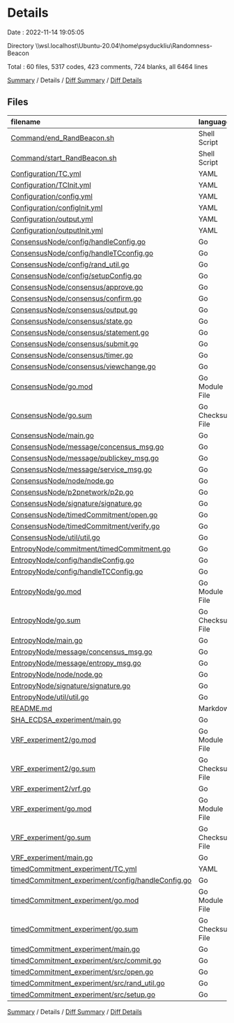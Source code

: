 # Details

Date : 2022-11-14 19:05:05

Directory \\\\wsl.localhost\\Ubuntu-20.04\\home\\psyduckliu\\Randomness-Beacon

Total : 60 files,  5317 codes, 423 comments, 724 blanks, all 6464 lines

[Summary](results.md) / Details / [Diff Summary](diff.md) / [Diff Details](diff-details.md)

## Files
| filename | language | code | comment | blank | total |
| :--- | :--- | ---: | ---: | ---: | ---: |
| [Command/end_RandBeacon.sh](/Command/end_RandBeacon.sh) | Shell Script | 14 | 3 | 3 | 20 |
| [Command/start_RandBeacon.sh](/Command/start_RandBeacon.sh) | Shell Script | 21 | 1 | 3 | 25 |
| [Configuration/TC.yml](/Configuration/TC.yml) | YAML | 8 | 0 | 0 | 8 |
| [Configuration/TCInit.yml](/Configuration/TCInit.yml) | YAML | 8 | 0 | 0 | 8 |
| [Configuration/config.yml](/Configuration/config.yml) | YAML | 21 | 0 | 0 | 21 |
| [Configuration/configInit.yml](/Configuration/configInit.yml) | YAML | 21 | 0 | 0 | 21 |
| [Configuration/output.yml](/Configuration/output.yml) | YAML | 1 | 0 | 0 | 1 |
| [Configuration/outputInit.yml](/Configuration/outputInit.yml) | YAML | 1 | 0 | 0 | 1 |
| [ConsensusNode/config/handleConfig.go](/ConsensusNode/config/handleConfig.go) | Go | 268 | 33 | 43 | 344 |
| [ConsensusNode/config/handleTCconfig.go](/ConsensusNode/config/handleTCconfig.go) | Go | 205 | 37 | 50 | 292 |
| [ConsensusNode/config/rand_util.go](/ConsensusNode/config/rand_util.go) | Go | 22 | 6 | 5 | 33 |
| [ConsensusNode/config/setupConfig.go](/ConsensusNode/config/setupConfig.go) | Go | 97 | 16 | 18 | 131 |
| [ConsensusNode/consensus/approve.go](/ConsensusNode/consensus/approve.go) | Go | 72 | 8 | 14 | 94 |
| [ConsensusNode/consensus/confirm.go](/ConsensusNode/consensus/confirm.go) | Go | 88 | 9 | 17 | 114 |
| [ConsensusNode/consensus/output.go](/ConsensusNode/consensus/output.go) | Go | 54 | 8 | 10 | 72 |
| [ConsensusNode/consensus/state.go](/ConsensusNode/consensus/state.go) | Go | 339 | 43 | 58 | 440 |
| [ConsensusNode/consensus/statement.go](/ConsensusNode/consensus/statement.go) | Go | 51 | 4 | 11 | 66 |
| [ConsensusNode/consensus/submit.go](/ConsensusNode/consensus/submit.go) | Go | 83 | 11 | 14 | 108 |
| [ConsensusNode/consensus/timer.go](/ConsensusNode/consensus/timer.go) | Go | 26 | 4 | 7 | 37 |
| [ConsensusNode/consensus/viewchange.go](/ConsensusNode/consensus/viewchange.go) | Go | 187 | 25 | 35 | 247 |
| [ConsensusNode/go.mod](/ConsensusNode/go.mod) | Go Module File | 44 | 0 | 5 | 49 |
| [ConsensusNode/go.sum](/ConsensusNode/go.sum) | Go Checksum File | 526 | 0 | 1 | 527 |
| [ConsensusNode/main.go](/ConsensusNode/main.go) | Go | 29 | 1 | 7 | 37 |
| [ConsensusNode/message/concensus_msg.go](/ConsensusNode/message/concensus_msg.go) | Go | 60 | 11 | 13 | 84 |
| [ConsensusNode/message/publickey_msg.go](/ConsensusNode/message/publickey_msg.go) | Go | 15 | 2 | 4 | 21 |
| [ConsensusNode/message/service_msg.go](/ConsensusNode/message/service_msg.go) | Go | 53 | 4 | 6 | 63 |
| [ConsensusNode/node/node.go](/ConsensusNode/node/node.go) | Go | 26 | 4 | 8 | 38 |
| [ConsensusNode/p2pnetwork/p2p.go](/ConsensusNode/p2pnetwork/p2p.go) | Go | 226 | 34 | 45 | 305 |
| [ConsensusNode/signature/signature.go](/ConsensusNode/signature/signature.go) | Go | 25 | 3 | 8 | 36 |
| [ConsensusNode/timedCommitment/open.go](/ConsensusNode/timedCommitment/open.go) | Go | 31 | 1 | 10 | 42 |
| [ConsensusNode/timedCommitment/verify.go](/ConsensusNode/timedCommitment/verify.go) | Go | 65 | 1 | 10 | 76 |
| [ConsensusNode/util/util.go](/ConsensusNode/util/util.go) | Go | 46 | 6 | 13 | 65 |
| [EntropyNode/commitment/timedCommitment.go](/EntropyNode/commitment/timedCommitment.go) | Go | 80 | 9 | 15 | 104 |
| [EntropyNode/config/handleConfig.go](/EntropyNode/config/handleConfig.go) | Go | 142 | 10 | 24 | 176 |
| [EntropyNode/config/handleTCConfig.go](/EntropyNode/config/handleTCConfig.go) | Go | 64 | 10 | 23 | 97 |
| [EntropyNode/go.mod](/EntropyNode/go.mod) | Go Module File | 46 | 0 | 6 | 52 |
| [EntropyNode/go.sum](/EntropyNode/go.sum) | Go Checksum File | 523 | 0 | 1 | 524 |
| [EntropyNode/main.go](/EntropyNode/main.go) | Go | 26 | 1 | 7 | 34 |
| [EntropyNode/message/concensus_msg.go](/EntropyNode/message/concensus_msg.go) | Go | 39 | 4 | 7 | 50 |
| [EntropyNode/message/entropy_msg.go](/EntropyNode/message/entropy_msg.go) | Go | 53 | 4 | 6 | 63 |
| [EntropyNode/node/node.go](/EntropyNode/node/node.go) | Go | 169 | 32 | 28 | 229 |
| [EntropyNode/signature/signature.go](/EntropyNode/signature/signature.go) | Go | 25 | 3 | 8 | 36 |
| [EntropyNode/util/util.go](/EntropyNode/util/util.go) | Go | 40 | 4 | 13 | 57 |
| [README.md](/README.md) | Markdown | 91 | 0 | 28 | 119 |
| [SHA_ECDSA_experiment/main.go](/SHA_ECDSA_experiment/main.go) | Go | 30 | 0 | 6 | 36 |
| [VRF_experiment2/go.mod](/VRF_experiment2/go.mod) | Go Module File | 26 | 0 | 4 | 30 |
| [VRF_experiment2/go.sum](/VRF_experiment2/go.sum) | Go Checksum File | 82 | 0 | 1 | 83 |
| [VRF_experiment2/vrf.go](/VRF_experiment2/vrf.go) | Go | 10 | 12 | 10 | 32 |
| [VRF_experiment/go.mod](/VRF_experiment/go.mod) | Go Module File | 16 | 0 | 4 | 20 |
| [VRF_experiment/go.sum](/VRF_experiment/go.sum) | Go Checksum File | 112 | 0 | 1 | 113 |
| [VRF_experiment/main.go](/VRF_experiment/main.go) | Go | 36 | 0 | 10 | 46 |
| [timedCommitment_experiment/TC.yml](/timedCommitment_experiment/TC.yml) | YAML | 46 | 0 | 1 | 47 |
| [timedCommitment_experiment/config/handleConfig.go](/timedCommitment_experiment/config/handleConfig.go) | Go | 69 | 15 | 23 | 107 |
| [timedCommitment_experiment/go.mod](/timedCommitment_experiment/go.mod) | Go Module File | 21 | 0 | 4 | 25 |
| [timedCommitment_experiment/go.sum](/timedCommitment_experiment/go.sum) | Go Checksum File | 469 | 0 | 1 | 470 |
| [timedCommitment_experiment/main.go](/timedCommitment_experiment/main.go) | Go | 42 | 7 | 11 | 60 |
| [timedCommitment_experiment/src/commit.go](/timedCommitment_experiment/src/commit.go) | Go | 112 | 1 | 19 | 132 |
| [timedCommitment_experiment/src/open.go](/timedCommitment_experiment/src/open.go) | Go | 28 | 0 | 9 | 37 |
| [timedCommitment_experiment/src/rand_util.go](/timedCommitment_experiment/src/rand_util.go) | Go | 30 | 7 | 7 | 44 |
| [timedCommitment_experiment/src/setup.go](/timedCommitment_experiment/src/setup.go) | Go | 157 | 29 | 29 | 215 |

[Summary](results.md) / Details / [Diff Summary](diff.md) / [Diff Details](diff-details.md)